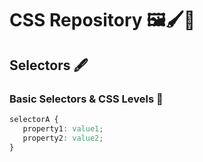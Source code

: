 # CSS Repository 🖼️🖌️📸

## Selectors 🖋️

### Basic Selectors & CSS Levels 🔵

```css
selectorA {
   property1: value1;
   property2: value2;
}
```
